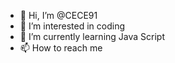 - 👋 Hi, I’m @CECE91
- 👀 I’m interested in coding
- 🌱 I’m currently learning Java Script 
- 📫 How to reach me 


